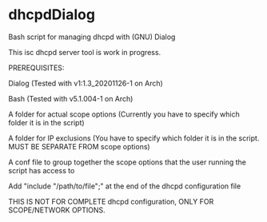 # dhcpdDialog
Bash script for managing dhcpd with (GNU) Dialog

This isc dhcpd server tool is work in progress.

PREREQUISITES:

Dialog (Tested with v1:1.3_20201126-1 on Arch)

Bash (Tested with v5.1.004-1 on Arch)

A folder for actual scope options (Currently you have to specify which folder it is in the script)

A folder for IP exclusions (You have to specify which folder it is in the script. MUST BE SEPARATE FROM scope options)

A conf file to group together the scope options that the user running the script has access to

Add "include "/path/to/file";" at the end of the dhcpd configuration file

THIS IS NOT FOR COMPLETE dhcpd configuration, ONLY FOR SCOPE/NETWORK OPTIONS.

